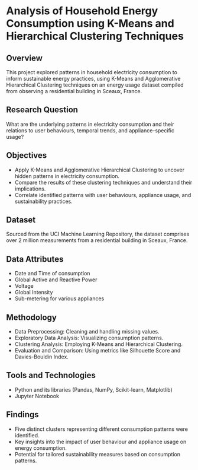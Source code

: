 
# Analysis of Household Energy Consumption using K-Means and Hierarchical Clustering Techniques

## Overview
This project explored patterns in household electricity consumption to inform sustainable energy practices, using K-Means and Agglomerative Hierarchical Clustering techniques on an energy usage dataset compiled from observing a residential building in Sceaux, France.

## Research Question
What are the underlying patterns in electricity consumption and their relations to user behaviours, temporal trends, and appliance-specific usage?

## Objectives
- Apply K-Means and Agglomerative Hierarchical Clustering to uncover hidden patterns in electricity consumption.
- Compare the results of these clustering techniques and understand their implications.
- Correlate identified patterns with user behaviours, appliance usage, and sustainability practices.

## Dataset
Sourced from the UCI Machine Learning Repository, the dataset comprises over 2 million measurements from a residential building in Sceaux, France.

## Data Attributes
- Date and Time of consumption
- Global Active and Reactive Power
- Voltage
- Global Intensity
- Sub-metering for various appliances

## Methodology
- Data Preprocessing: Cleaning and handling missing values.
- Exploratory Data Analysis: Visualizing consumption patterns.
- Clustering Analysis: Employing K-Means and Hierarchical Clustering.
- Evaluation and Comparison: Using metrics like Silhouette Score and Davies-Bouldin Index.

## Tools and Technologies
- Python and its libraries (Pandas, NumPy, Scikit-learn, Matplotlib)
- Jupyter Notebook

## Findings
- Five distinct clusters representing different consumption patterns were identified.
- Key insights into the impact of user behaviour and appliance usage on energy consumption.
- Potential for tailored sustainability measures based on consumption patterns.
